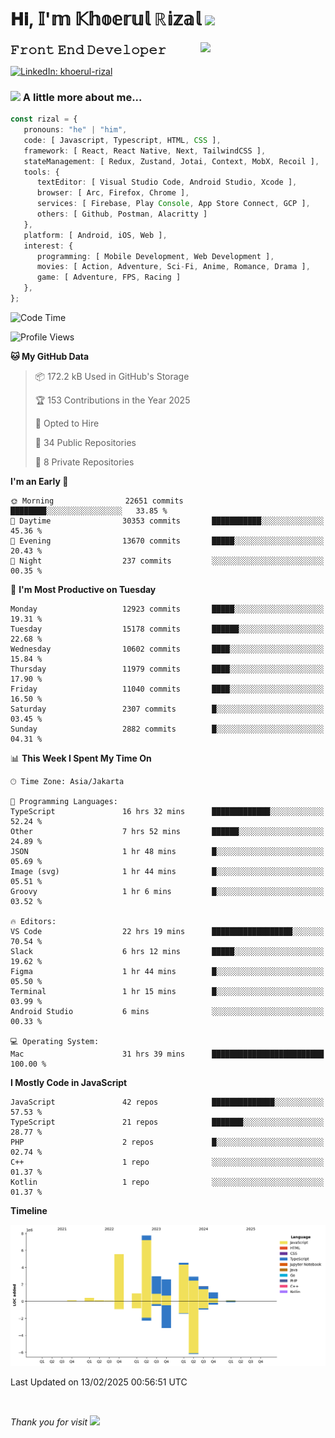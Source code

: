 <h1> 𝐇𝐢, 𝕀'𝕞 𝕂𝕙𝕠𝕖𝕣𝕦𝕝 ℝ𝕚𝕫𝕒𝕝 <img src="https://media.giphy.com/media/mGcNjsfWAjY5AEZNw6/giphy.gif" width="50"></h1>
<img align='right' src="https://media.giphy.com/media/v1.Y2lkPTc5MGI3NjExOWI2ajR2NGJubzBsZHFuaHMwajRrcDNsNXJwOG8yb3F0NjhkNXF4OSZlcD12MV9pbnRlcm5hbF9naWZfYnlfaWQmY3Q9cw/fkZukR450RQ1qnGaq9/giphy.gif" width="200">
<strong style="font-size:20px;">𝙵𝚛𝚘𝚗𝚝 𝙴𝚗𝚍 𝙳𝚎𝚟𝚎𝚕𝚘𝚙𝚎𝚛</strong>
</p></em>

[![LinkedIn: khoerul-rizal](https://img.shields.io/badge/khoerul--rizal-blue?style=flat-square&logo=Linkedin&logoColor=white&link=https://www.linkedin.com/in/khoerul-rizal/)](https://www.linkedin.com/in/khoerul-rizal/)

### <img src="https://media.giphy.com/media/VgCDAzcKvsR6OM0uWg/giphy.gif" width="50"> A little more about me...

```typescript
const rizal = {
   pronouns: "he" | "him",
   code: [ Javascript, Typescript, HTML, CSS ],
   framework: [ React, React Native, Next, TailwindCSS ],
   stateManagement: [ Redux, Zustand, Jotai, Context, MobX, Recoil ],
   tools: {
      textEditor: [ Visual Studio Code, Android Studio, Xcode ],
      browser: [ Arc, Firefox, Chrome ],
      services: [ Firebase, Play Console, App Store Connect, GCP ],
      others: [ Github, Postman, Alacritty ]
   },
   platform: [ Android, iOS, Web ],
   interest: {
      programming: [ Mobile Development, Web Development ],
      movies: [ Action, Adventure, Sci-Fi, Anime, Romance, Drama ],
      game: [ Adventure, FPS, Racing ]
   },
};
```

<!--START_SECTION:waka-->
![Code Time](http://img.shields.io/badge/Code%20Time-2%2C199%20hrs%2025%20mins-blue)

![Profile Views](http://img.shields.io/badge/Profile%20Views-0-blue)

**🐱 My GitHub Data** 

> 📦 172.2 kB Used in GitHub's Storage 
 > 
> 🏆 153 Contributions in the Year 2025
 > 
> 💼 Opted to Hire
 > 
> 📜 34 Public Repositories 
 > 
> 🔑 8 Private Repositories 
 > 
**I'm an Early 🐤** 

```text
🌞 Morning                22651 commits       ████████░░░░░░░░░░░░░░░░░   33.85 % 
🌆 Daytime                30353 commits       ███████████░░░░░░░░░░░░░░   45.36 % 
🌃 Evening                13670 commits       █████░░░░░░░░░░░░░░░░░░░░   20.43 % 
🌙 Night                  237 commits         ░░░░░░░░░░░░░░░░░░░░░░░░░   00.35 % 
```
📅 **I'm Most Productive on Tuesday** 

```text
Monday                   12923 commits       █████░░░░░░░░░░░░░░░░░░░░   19.31 % 
Tuesday                  15178 commits       ██████░░░░░░░░░░░░░░░░░░░   22.68 % 
Wednesday                10602 commits       ████░░░░░░░░░░░░░░░░░░░░░   15.84 % 
Thursday                 11979 commits       ████░░░░░░░░░░░░░░░░░░░░░   17.90 % 
Friday                   11040 commits       ████░░░░░░░░░░░░░░░░░░░░░   16.50 % 
Saturday                 2307 commits        █░░░░░░░░░░░░░░░░░░░░░░░░   03.45 % 
Sunday                   2882 commits        █░░░░░░░░░░░░░░░░░░░░░░░░   04.31 % 
```


📊 **This Week I Spent My Time On** 

```text
🕑︎ Time Zone: Asia/Jakarta

💬 Programming Languages: 
TypeScript               16 hrs 32 mins      █████████████░░░░░░░░░░░░   52.24 % 
Other                    7 hrs 52 mins       ██████░░░░░░░░░░░░░░░░░░░   24.89 % 
JSON                     1 hr 48 mins        █░░░░░░░░░░░░░░░░░░░░░░░░   05.69 % 
Image (svg)              1 hr 44 mins        █░░░░░░░░░░░░░░░░░░░░░░░░   05.51 % 
Groovy                   1 hr 6 mins         █░░░░░░░░░░░░░░░░░░░░░░░░   03.52 % 

🔥 Editors: 
VS Code                  22 hrs 19 mins      ██████████████████░░░░░░░   70.54 % 
Slack                    6 hrs 12 mins       █████░░░░░░░░░░░░░░░░░░░░   19.62 % 
Figma                    1 hr 44 mins        █░░░░░░░░░░░░░░░░░░░░░░░░   05.50 % 
Terminal                 1 hr 15 mins        █░░░░░░░░░░░░░░░░░░░░░░░░   03.99 % 
Android Studio           6 mins              ░░░░░░░░░░░░░░░░░░░░░░░░░   00.33 % 

💻 Operating System: 
Mac                      31 hrs 39 mins      █████████████████████████   100.00 % 
```

**I Mostly Code in JavaScript** 

```text
JavaScript               42 repos            ██████████████░░░░░░░░░░░   57.53 % 
TypeScript               21 repos            ███████░░░░░░░░░░░░░░░░░░   28.77 % 
PHP                      2 repos             █░░░░░░░░░░░░░░░░░░░░░░░░   02.74 % 
C++                      1 repo              ░░░░░░░░░░░░░░░░░░░░░░░░░   01.37 % 
Kotlin                   1 repo              ░░░░░░░░░░░░░░░░░░░░░░░░░   01.37 % 
```



**Timeline**

![Lines of Code chart](https://raw.githubusercontent.com/khoerulrizal/khoerulrizal/main/assets/bar_graph.png)


 Last Updated on 13/02/2025 00:56:51 UTC
<!--END_SECTION:waka-->
</details>
<br/>

<em>Thank you for visit</em> <img src="https://media.giphy.com/media/v1.Y2lkPTc5MGI3NjExcHdvNm1qZWtjaGw0ZjdwM3Z3NnY2dHlueTVuODBta2FiY20wM2YybSZlcD12MV9pbnRlcm5hbF9naWZfYnlfaWQmY3Q9cw/tV25tpdKqdFa9x81k2/giphy.gif" width="40">
